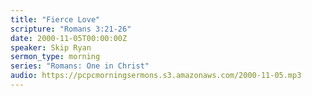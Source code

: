 ```yaml
---
title: "Fierce Love"
scripture: "Romans 3:21-26"
date: 2000-11-05T00:00:00Z
speaker: Skip Ryan
sermon_type: morning
series: "Romans: One in Christ"
audio: https://pcpcmorningsermons.s3.amazonaws.com/2000-11-05.mp3 
---
```



